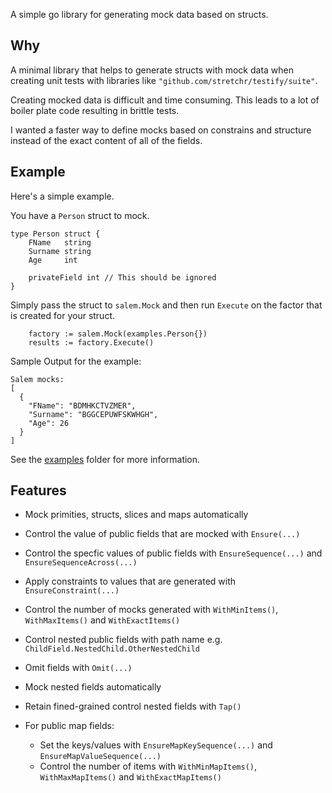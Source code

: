 A simple go library for generating mock data based on structs.

## Why

A minimal library that helps to generate structs with mock data when creating unit tests with libraries like `"github.com/stretchr/testify/suite"`.

Creating mocked data is difficult and time consuming. This leads to a lot of boiler plate code resulting in brittle tests.

I wanted a faster way to define mocks based on constrains and structure instead of the exact content of all of the fields.

## Example

Here's a simple example.

You have a `Person` struct to mock.

```
type Person struct {
	FName   string
	Surname string
	Age     int

	privateField int // This should be ignored
}
```

Simply pass the struct to `salem.Mock` and then run `Execute` on the factor that is created for your struct.

```
	factory := salem.Mock(examples.Person{})
	results := factory.Execute()
```

Sample Output for the example:

```
Salem mocks:
[
  {
    "FName": "BDMHKCTVZMER",
    "Surname": "BGGCEPUWFSKWHGH",
    "Age": 26
  }
]
```

See the [examples](./examples/README.md) folder for more information.

## Features

-   Mock primities, structs, slices and maps automatically
-   Control the value of public fields that are mocked with `Ensure(...)`
-   Control the specfic values of public fields with `EnsureSequence(...)` and `EnsureSequenceAcross(...)`
-   Apply constraints to values that are generated with `EnsureConstraint(...)`
-   Control the number of mocks generated with `WithMinItems()`, `WithMaxItems()` and `WithExactItems()`
-   Control nested public fields with path name e.g. `ChildField.NestedChild.OtherNestedChild`
-   Omit fields with `Omit(...)`
-   Mock nested fields automatically
-   Retain fined-grained control nested fields with `Tap()`
-   For public map fields:

    -   Set the keys/values with `EnsureMapKeySequence(...)` and `EnsureMapValueSequence(...)`
    -   Control the number of items with `WithMinMapItems()`, `WithMaxMapItems()` and `WithExactMapItems()`
